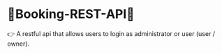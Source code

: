 # 🗽Booking-REST-API🗽
👉 A restful api that allows users to login as administrator or user (user / owner).
